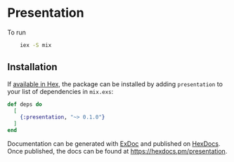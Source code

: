 # Presentation

To run

```zsh
    iex -S mix
```

## Installation

If [available in Hex](https://hex.pm/docs/publish), the package can be installed
by adding `presentation` to your list of dependencies in `mix.exs`:

```elixir
def deps do
  [
    {:presentation, "~> 0.1.0"}
  ]
end
```

Documentation can be generated with [ExDoc](https://github.com/elixir-lang/ex_doc)
and published on [HexDocs](https://hexdocs.pm). Once published, the docs can
be found at <https://hexdocs.pm/presentation>.
